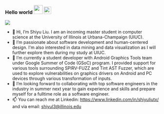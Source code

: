 ### Hello world <img src="https://github.com/TheDudeThatCode/TheDudeThatCode/raw/master/Assets/Hi.gif" style="max-width:100%;" width="29px"> <img src="https://raw.githubusercontent.com/TheDudeThatCode/TheDudeThatCode/master/Assets/Earth.gif" style="max-width:100%;" width="24px">
![](https://komarev.com/ghpvc/?username=sliu-UIUC)
- 👋 Hi, I’m Shiyu Liu. I am an incoming master student in computer science at the University of Illinois at Urbana-Champaign (UIUC). 
- 👀 I’m passionate about software development and human-centered design. I'm also interested in data mining and data visualization as I will further explore them during my study at UIUC.
- 🌱 I’m currently a student developer with Android Graphics Tools team under Google Summer of Code (GSoC) program. I provided support for various tools surrounding SPIRV-FUZZ and Tint AST Fuzzer, which are used to explore vulnerabilities on graphics drivers on Android and PC devices through various transformation of inputs.  
- 💞️ I’m looking forward to collaborating with top software engineers in the industry in summer next year to gain experience and skills and prepare myself for a fulltime role as a software engineer. 
- 📫 You can reach me at Linkedin: https://www.linkedin.com/in/shiyuliutx/
                    and via email: shiyul3@illinois.edu

<!---
sliu-UIUC/sliu-UIUC is a ✨ special ✨ repository because its `README.md` (this file) appears on your GitHub profile.
You can click the Preview link to take a look at your changes.
--->
